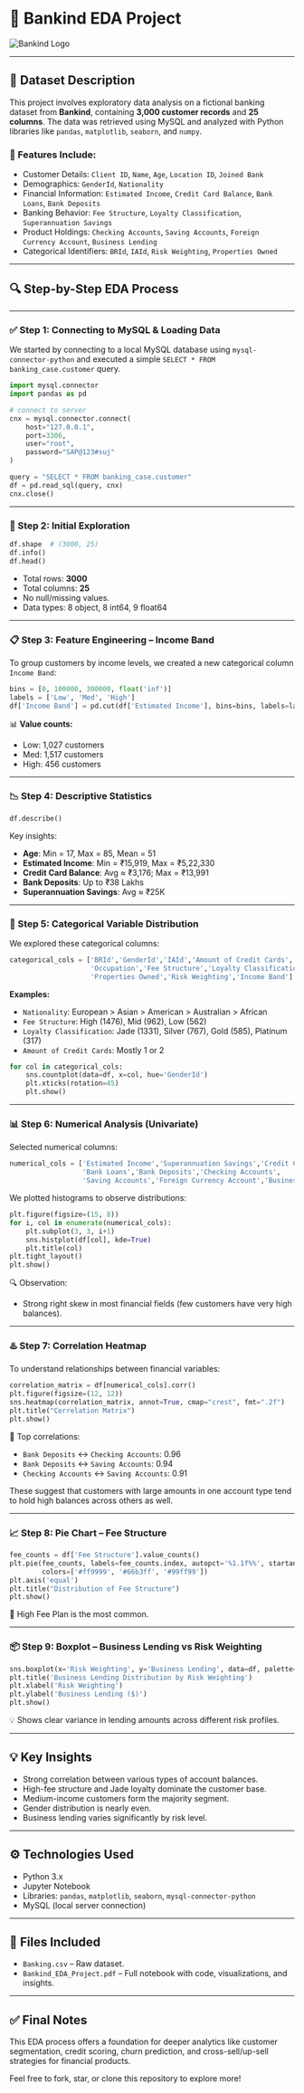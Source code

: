 # 🏦 Bankind EDA Project

![Bankind Logo](https://upload.wikimedia.org/wikipedia/commons/thumb/7/7a/Bank_logo_generic.svg/1200px-Bank_logo_generic.svg.png)

---

## 📁 Dataset Description

This project involves exploratory data analysis on a fictional banking dataset from **Bankind**, containing **3,000 customer records** and **25 columns**. The data was retrieved using MySQL and analyzed with Python libraries like `pandas`, `matplotlib`, `seaborn`, and `numpy`.

### 🔸 Features Include:

- Customer Details: `Client ID`, `Name`, `Age`, `Location ID`, `Joined Bank`
- Demographics: `GenderId`, `Nationality`
- Financial Information: `Estimated Income`, `Credit Card Balance`, `Bank Loans`, `Bank Deposits`
- Banking Behavior: `Fee Structure`, `Loyalty Classification`, `Superannuation Savings`
- Product Holdings: `Checking Accounts`, `Saving Accounts`, `Foreign Currency Account`, `Business Lending`
- Categorical Identifiers: `BRId`, `IAId`, `Risk Weighting`, `Properties Owned`

---

## 🔍 Step-by-Step EDA Process

---

### ✅ Step 1: Connecting to MySQL & Loading Data

We started by connecting to a local MySQL database using `mysql-connector-python` and executed a simple `SELECT * FROM banking_case.customer` query.

```python
import mysql.connector
import pandas as pd

# connect to server
cnx = mysql.connector.connect(
    host="127.0.0.1",
    port=3306,
    user="root",
    password="SAP@123#suj"
)

query = "SELECT * FROM banking_case.customer"
df = pd.read_sql(query, cnx)
cnx.close()
```

---

### 📏 Step 2: Initial Exploration

```python
df.shape  # (3000, 25)
df.info()
df.head()
```

- Total rows: **3000**
- Total columns: **25**
- No null/missing values.
- Data types: 8 object, 8 int64, 9 float64

---

### 📋 Step 3: Feature Engineering – Income Band

To group customers by income levels, we created a new categorical column `Income Band`:

```python
bins = [0, 100000, 300000, float('inf')]
labels = ['Low', 'Med', 'High']
df['Income Band'] = pd.cut(df['Estimated Income'], bins=bins, labels=labels, right=False)
```

📊 **Value counts:**

- Low: 1,027 customers
- Med: 1,517 customers
- High: 456 customers

---

### 📉 Step 4: Descriptive Statistics

```python
df.describe()
```

Key insights:

- **Age**: Min = 17, Max = 85, Mean = 51
- **Estimated Income**: Min = ₹15,919, Max = ₹5,22,330
- **Credit Card Balance**: Avg ≈ ₹3,176; Max = ₹13,991
- **Bank Deposits**: Up to ₹38 Lakhs
- **Superannuation Savings**: Avg ≈ ₹25K

---

### 🔢 Step 5: Categorical Variable Distribution

We explored these categorical columns:

```python
categorical_cols = ['BRId','GenderId','IAId','Amount of Credit Cards','Nationality',
                    'Occupation','Fee Structure','Loyalty Classification',
                    'Properties Owned','Risk Weighting','Income Band']
```

**Examples:**

- `Nationality`: European > Asian > American > Australian > African
- `Fee Structure`: High (1476), Mid (962), Low (562)
- `Loyalty Classification`: Jade (1331), Silver (767), Gold (585), Platinum (317)
- `Amount of Credit Cards`: Mostly 1 or 2

```python
for col in categorical_cols:
    sns.countplot(data=df, x=col, hue='GenderId')
    plt.xticks(rotation=45)
    plt.show()
```

---

### 📊 Step 6: Numerical Analysis (Univariate)

Selected numerical columns:

```python
numerical_cols = ['Estimated Income','Superannuation Savings','Credit Card Balance',
                  'Bank Loans','Bank Deposits','Checking Accounts',
                  'Saving Accounts','Foreign Currency Account','Business Lending']
```

We plotted histograms to observe distributions:

```python
plt.figure(figsize=(15, 8))
for i, col in enumerate(numerical_cols):
    plt.subplot(3, 3, i+1)
    sns.histplot(df[col], kde=True)
    plt.title(col)
plt.tight_layout()
plt.show()
```

🔍 Observation:

- Strong right skew in most financial fields (few customers have very high balances).

---

### ♨️ Step 7: Correlation Heatmap

To understand relationships between financial variables:

```python
correlation_matrix = df[numerical_cols].corr()
plt.figure(figsize=(12, 12))
sns.heatmap(correlation_matrix, annot=True, cmap="crest", fmt=".2f")
plt.title("Correlation Matrix")
plt.show()
```

📌 Top correlations:

- `Bank Deposits` ↔ `Checking Accounts`: 0.96
- `Bank Deposits` ↔ `Saving Accounts`: 0.94
- `Checking Accounts` ↔ `Saving Accounts`: 0.91

These suggest that customers with large amounts in one account type tend to hold high balances across others as well.

---

### 📈 Step 8: Pie Chart – Fee Structure

```python
fee_counts = df['Fee Structure'].value_counts()
plt.pie(fee_counts, labels=fee_counts.index, autopct='%1.1f%%', startangle=90,
        colors=['#ff9999', '#66b3ff', '#99ff99'])
plt.axis('equal')
plt.title("Distribution of Fee Structure")
plt.show()
```

📝 High Fee Plan is the most common.

---

### 📦 Step 9: Boxplot – Business Lending vs Risk Weighting

```python
sns.boxplot(x='Risk Weighting', y='Business Lending', data=df, palette='viridis')
plt.title('Business Lending Distribution by Risk Weighting')
plt.xlabel('Risk Weighting')
plt.ylabel('Business Lending ($)')
plt.show()
```

💡 Shows clear variance in lending amounts across different risk profiles.

---

## 💡 Key Insights

- Strong correlation between various types of account balances.
- High-fee structure and Jade loyalty dominate the customer base.
- Medium-income customers form the majority segment.
- Gender distribution is nearly even.
- Business lending varies significantly by risk level.

---

## ⚙️ Technologies Used

- Python 3.x
- Jupyter Notebook
- Libraries: `pandas`, `matplotlib`, `seaborn`, `mysql-connector-python`
- MySQL (local server connection)

---

## 📁 Files Included

- `Banking.csv` – Raw dataset.
- `Bankind_EDA_Project.pdf` – Full notebook with code, visualizations, and insights.

---

## ✅ Final Notes

This EDA process offers a foundation for deeper analytics like customer segmentation, credit scoring, churn prediction, and cross-sell/up-sell strategies for financial products.

Feel free to fork, star, or clone this repository to explore more!

